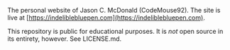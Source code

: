 The personal website of Jason C. McDonald (CodeMouse92). The site is live at [https://indeliblebluepen.com](https://indeliblebluepen.com).

This repository is public for educational purposes. It is *not* open source in its entirety, however. See LICENSE.md.
